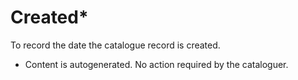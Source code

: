 # Created\*

To record the date the catalogue record is created.

* Content is autogenerated. No action required by the cataloguer. &#x20;
